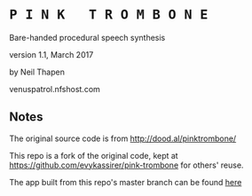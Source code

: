 # `P I N K   T R O M B O N E`

Bare-handed procedural speech synthesis

version 1.1, March 2017

by Neil Thapen

venuspatrol.nfshost.com

## Notes

The original source code is from http://dood.al/pinktrombone/

This repo is a fork of the original code, kept at https://github.com/evykassirer/pink-trombone for others' reuse.

The app built from this repo's master branch can be found [here](https://evykassirer.github.io/pink-trombone-bangbangcon/)
